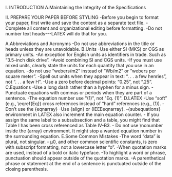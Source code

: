 I. INTRODUCTION
  A.Maintaining the Integrity of the Specifications

II. PREPARE YOUR PAPER BEFORE STYLING
  -Before you begin to format your paper, first write and save the content as a separate text file.
  -Complete all content and organizational editing before formatting.
  -Do not number text heads---LATEX will do that for you.
  
  A.Abbreviations and Acronyms
    -Do not use abbreviations in the title or heads unless they are unavoidable.
  B.Units
    -Use either SI (MKS) or CGS as primary units.
    -An exception for English units as identifiers in trade. Such as “3.5-inch disk drive”.
    -Avoid combining SI and CGS units.
    -If you must use mixed units, clearly state the units for each quantity that you use in an equation.
    -do not use “webers/m2” instead of “Wb/m2” or “webers per square meter”.
    -Spell out units when they appear in text: “. . . a few henries”, not “. . . a few H”.
    -Use a zero before decimal points: “0.25”, not “.25”.
  C.Equations
    -Use a long dash rather than a hyphen for a minus sign.
    -Punctuate equations with commas or periods when they are part of a sentence.
    -The equation number use "(1)", not "Eq. (1)".
  D.LATEX
    -Use “soft” (e.g., \eqref{Eq}) cross references instead of “hard” references (e.g., (1)).
    -Don’t use the {eqnarray}
    -Use {align} or {IEEEeqnarray}.
    -{subequations} environment in LATEX also increment the main equation counter.
    - If you assign the same label to a subsubsection and a table, you might find that Table I   has been cross referenced as Table IV-B3.
    - Do not use \nonumber inside the {array} environment. It might stop a wanted equation number in the surrounding equation.
  E.Some Common Mistakes
    -The word “data” is plural, not singular.
    - µ0, and other common scientific constants, is zero with subscript formatting, not a lowercase letter “o”.
    -When quotation marks are used, instead of a bold or italic typeface.
    -To highlight a word or phrase, punctuation should appear outside of the quotation marks.
    -A parenthetical phrase or statement at the end of a sentence is punctuated outside of the closing parenthesis.    
    
